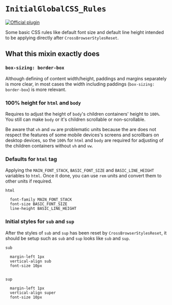 # `InitialGlobalCSS_Rules`

[![Official plugin](https://img.shields.io/badge/IntelliJ_IDEA_Live_Template-igcr-blue.svg?style=flat)](https://plugins.jetbrains.com/plugin/17677-yamato-daiwa-frontend)

Some basic CSS rules like default font size and default line height intended to be applying directly after
`CrossBrowserStylesReset`. 


## What this mixin exactly does

### `box-sizing: border-box`

Although defining of content width/height, paddings and margins separately is more clear, in most cases the width including
paddings (`box-sizing: border-box`) is more relevant. 


### 100% height for `html` and `body`

Requires to adjust the height of `body`'s children containers' height to `100%`.
You still can make `body` or it's children scrollable or non-scrollable.

Be aware that `vh` and `vw` are problematic units because the are does not respect the features of some mobile devices's
screens and scrollbars on desktop devices, so the `100%` for `html` and `body` are required for adjusting of the
children containers without `vh` and `vw`. 


### Defaults for `html` tag

Applying the `MAIN_FONT_STACK`, `BASIC_FONT_SIZE` and `BASIC_LINE_HEIGHT` variables to `html`.
Once it done, you can use `rem` units and convert them to other units if required.

```stylus
html

  font-family MAIN_FONT_STACK
  font-size BASIC_FONT_SIZE
  line-height BASIC_LINE_HEIGHT
```


### Initial styles for `sub` and `sup`

After the styles of `sub` and `sup` has been reset by `CrossBrowserStylesReset`, it should be setup such as `sub` and
`sup` looks like `sub` and `sup`. 

```stylus
sub

  margin-left 1px
  vertical-align sub
  font-size 10px


sup

  margin-left 1px
  vertical-align super
  font-size 10px
```
